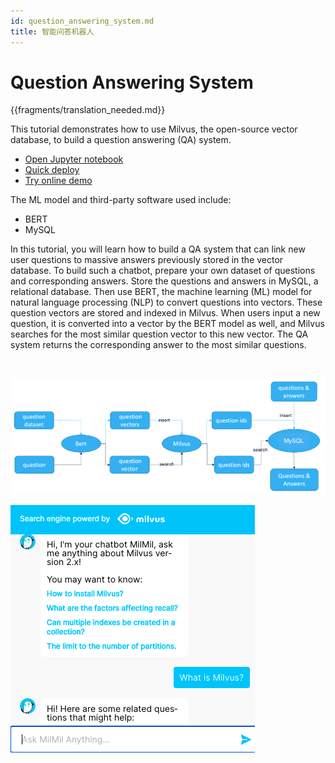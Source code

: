```yaml
---
id: question_answering_system.md
title: 智能问答机器人
---
```


# Question Answering System 

{{fragments/translation_needed.md}}

This tutorial demonstrates how to use Milvus, the open-source vector database, to build a question answering (QA) system.
- [Open Jupyter notebook](https://github.com/milvus-io/bootcamp/blob/master/solutions/question_answering_system/question_answering.ipynb)
- [Quick deploy](https://github.com/milvus-io/bootcamp/blob/master/solutions/question_answering_system/quick_deploy)
- [Try online demo](http://35.166.123.214:8005/)

The ML model and third-party software used include:
- BERT
- MySQL

In this tutorial, you will learn how to build a QA system that can link new user questions to massive answers previously stored in the vector database. To build such a chatbot, prepare your own dataset of questions and corresponding answers. Store the questions and answers in MySQL, a relational database. Then use BERT, the machine learning (ML) model for natural language processing (NLP) to convert questions into vectors. These question vectors are stored and indexed in Milvus.  When users input a new question, it is converted into a vector by the BERT model as well, and Milvus searches for the most similar question vector to this new vector. The QA system returns the corresponding answer to the most similar questions.

<br/>

![Qa_chatbot](../../../assets/qa_chatbot.png)

![QA_chatbot_demo](../../../assets/qa_chatbot_demo.png)


